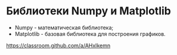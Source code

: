 # Библиотеки Numpy и Matplotlib

- Numpy - математическая библиотека;
- Matplotlib - базовая библиотека для построения графиков.


https://classroom.github.com/a/AHxIkemn
